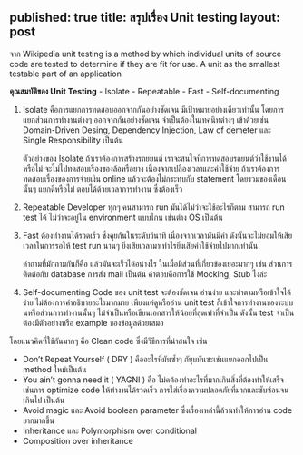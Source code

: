 published: true
title: สรุปเรื่อง Unit testing
layout: post
---
จาก Wikipedia
unit testing is a method by which individual units of source code are tested to determine if they are fit for use. 
A unit as the smallest testable part of an application

**คุณสมบัติของ Unit Testing**
	- Isolate
	- Repeatable
	- Fast
	- Self-documenting
	
1. Isolate
	คือการแยกการทดสอบออกจากกันอย่างชัดเจน มีเป้าหมายอย่างเดียวเท่านั้น โดยการแยกส่วนการทำงานต่างๆ ออกจากกันอย่างชัดเจน จำเป็นต้องในเทคนิทต่างๆ เข้าด้วยเช่น Domain-Driven Desing, Dependency Injection, Law of demeter และ  Single Responsibility เป็นต้น

	ตัวอย่างของ Isolate
	ถ้าเราต้องการสร้างรถยยนต์ เราจะสนใจที่การทดสอบรถยนต์ว่าใช้งานได้หรือไม่ จะไม่ไปทดสอบเรื่องของล้อหรือยาง เนื่องจากเปลืองเวลาและค่าใช้จ่าย
	ถ้าเราต้องการทดสอบเรื่องของการจ่ายเงิน online แล้วจะต้องไม่กระทบกับ statement โดยรวมของเดือนนั้นๆ
	แยกดีหรือไม่ ตอบได้ด้วยเวลาการทำงาน ซึ่งต้องเร็ว

2. Repeatable
	Developer ทุกๆ คนสามารถ run มันได้ไม่ว่าจะใช้อะไรก็ตาม
	สามารถ run test ได้ ไม่ว่าจะอยู่ใน environment แบบไกน เช่นต่าง OS เป็นต้น

3. Fast
	ต้องทำงานได้รวดเร็ว ซึ่งคุยกันในระดับวินาที เนื่องจากเวลามันมีค่า ดังนั้นจะไม่ยอมให้เสียเวลาในการรอให้ test run นานๆ  ยิ่งเสียเวลามาเท่าไรยิ่งเสียค่าใช้จ่ายไปมากเท่านั้น  

	คำถามที่มักถามกันก็คือ แล้วมันจะเร็วได้อน่างไร ในเมื่อมีส่วนที่เกี่ยวข้องเยอะมากๆ เช่น ส่วนการติดต่อกับ database การส่ง mail เป็นต้น คำตอบคือการใช้ Mocking, Stub ไงล่ะ

4. Self-documenting
	Code ของ unit test จะต้องชัดเจน อ่านง่าย และทำตามหรือเข้าใจได้ง่าย
	ไม่ต้องการคำอธิบายอะไรมากมาย เพียงแค่ดูหรืออ่าน unit test ก็เข้าใจการทำงานของระบบนหรือส่วนการทำงานนั้นๆ
	ไม่จำเป็นหรือเขียนเอกสารให้น้อยที่สุดเท่าที่จำเป็น  ดังนั้น test จำเป็นต้องมีตัวอย่างหรือ example ของข้อมูลด้วยเสมอ


โดยแนวคิดที่ใช้กันมากๆ คือ Clean code ซึ่งมีวิธีการที่น่าสนใจ เช่น
+ Don’t Repeat Yourself ( DRY ) คืออะไรที่มันซ้ำๆ กัยุบมันซะเช่นแยกออกไปเป็น method ใหม่เป็นต้น
+ You ain’t gonna  need it ( YAGNI ) คือ ไม่คต้องทำอะไรที่มากเกินสิ่งที่ต้องทำให้เสร็จ เช่นการ optimize code ให้ทำงานได้รวดเร็ว  การใส่เรื่องความปลอดภัยที่มากและซับซ้อนจนเกินไป เป็นต้น
+ Avoid magic และ Avoid boolean parameter ซึ่งเรื่องเหล่านี้ล้วนทำให้การอ่าน code ยากมากขึ้น
+ Inheritance และ Polymorphism over conditional
+ Composition over inheritance